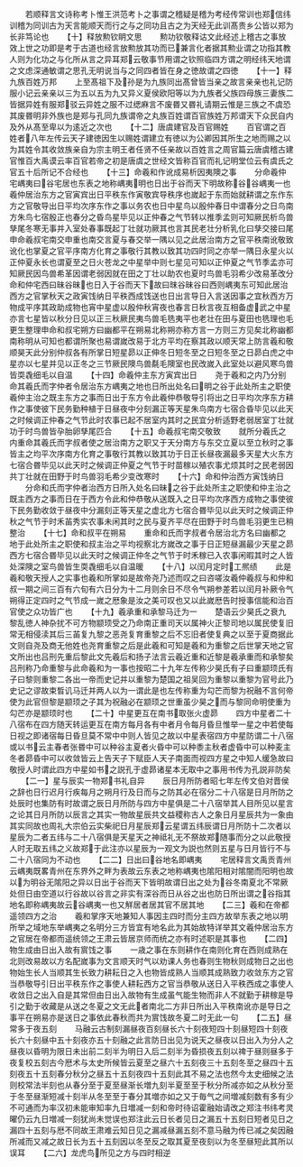<!-- { "loadSidebar": true } -->
　　若顺释言文诗称考卜惟王洪范考卜之事谓之稽疑是稽为考经传常训也郑信纬训稽为同训古为天言能顺天而行之与之同功且古之为天经无此训髙贵乡公皆以郑为长非笃论也
　　【十】释放勲钦眀文思
　　勲功钦敬释诂文此经述上稽古之事放效上世之功即是考于古道也经言放勲放其功而已兼言化者据其勲业谓之功指其教人则为化功之与化所从言之异耳郑云敬事节用谓之钦照临四方谓之明经纬天地谓之文虑深通敏谓之思孔无明说当与之同四者皆在身之徳故谓之四徳
　　【十一】释九族百姓万邦
　　上至髙祖下及孙是为九族同出髙曾皆当亲之故言亲亲也礼记防服小记云亲亲以三为五以五为九又异义夏侯欧阳等以为九族者父族四母族三妻族二皆据异姓有服郑驳云异姓之服不过缌麻言不废昬又昬礼请期云惟是三族之不虞恐其废昬明非外族也是郑与孔同九族谓帝之丸族百姓谓百官族姓万邦谓天下众民自内及外从髙至卑以为逺近之次也
　　【十二】唐虞建官及百官赐姓
　　百官谓之百姓者八年左传云天子建徳因生以赐姓谓建立有徳以为公卿因其所生之地而赐之以为其姓令其收敛族亲自为宗主明王者任贤不任亲故以百姓言之周官篇云唐虞稽古建官惟百大禹谟云率百官若帝之初是唐虞之世经文皆称百官而礼记明堂位云有虞氏之官五十后所记不合经也
　　【十三】命羲和作讹成易析因夷隩之事
　　分命羲仲宅嵎夷曰谷宅居也东表之地称嵎夷明也日出于谷而天下明故称谷谷嵎夷一也羲仲居治东方之官寅宾出日平秩东作寅敬宾导秩序也嵗起于东而始就耕谓之东作东方之官敬导出日平均次序东作之事以务农也日中星鸟以殷仲春日中谓春分之日鸟南方朱鸟七宿殷正也春分之昏鸟星毕见以正仲春之气节转以推季孟则可知厥民析鸟兽孳尾冬寒无事并入室处春事既起丁壮就功厥其也言其民老壮分析乳化曰孳交接曰尾申命羲叔宅南交申重也南交言夏与春交举一隅以见之此居治南方之官平秩南讹敬致讹化也掌夏之官平序南方化育之事敬行其教以致其功四时同之亦举一隅日永星火以正仲夏永长也谓夏至之日火苍龙之中星举中则七星见可知以正仲夏之气节季孟亦可知厥民因鸟兽希革因谓老弱因就在田之丁壮以助农也夏时鸟兽毛羽希少改易革改分命和仲宅西曰昧谷昧也日入于谷而天下故曰昩谷昧谷曰西则嵎夷东可知此居治西方之官掌秋天之政寅饯纳日平秩西成饯送也日出言导日入言送因事之宜秋西方万物成平序其政助成物也宵中星虚以殷仲秋宵夜也春言日秋言夜互相备虚武之中星亦言七星皆以秋分日见以正三秋厥民夷鸟兽毛毨夷平也老壮在田与夏田也毨理也毛更生整理申命和叔宅朔方曰幽都平在朔易北称朔亦称方言一方则三方见矣北称幽都南称明从可知也都谓所聚也易谓嵗改易于北方平均在察其政以顺天常上防言羲和敬顺昊天此分别仲叔各有所掌日短星昴以正伸冬日短冬至之日短冬至之日昴白虎之中星亦以七星并见以正冬之三节厥民隩鸟兽氄毛隩室也民改嵗入此室处以避风寒鸟兽皆耎毳细毛以自温
　　【十四】命羲仲主东方寅宾出日
　　尧于羲和之内乃分别命其羲氏而字仲者令居治东方嵎夷之地也日所出处名曰明之谷于此处所主之职使羲仲主治之既主东方之事而日出于东方令此羲仲恭敬导引将出之日平均次序东方耕作之事使彼下民务勤种植于日昼夜中分刻漏正等天星朱鸟南方七宿合昏毕见以此天之时候调正仲春之气节此时农事已起不居室内其时之民宜分析适野老弱居室丁壮就功于时鸟兽皆孕胎卵孳尾匹合
　　【十五】命羲叔宅南交敬致
　　就所分羲氏之内重命其羲氏而字叔者使之居治南方之职又于天分南方与东交立夏以至立秋时之事皆主之均平次序南方化育之事敬行其教以致其功于日正长昼夜漏最多天星大火东方七宿合昬毕见以此天时之候调正仲夏之气节于时苗稼以殖农事尤烦其时之民老弱因共丁壮就在田野于时鸟兽羽毛希少变改寒时
　　【十六】命和仲治西方寅饯纳日
　　分命和氏而字仲者治西方日所入处名曰昧之谷于此处所主之职使和仲主治之既主西方之事而日在于西方令此和仲恭敬从送既入之日平均次序西方成物之事使彼下民务勤收敛于昼夜中分漏刻正等天星之虚北方七宿合昬毕见以此天时之候调正仲秋之气节于时禾苖秀实农事未闲其时之民与夏齐平尽在田野于时鸟兽毛羽更生已稍整治
　　【十七】命和叔平在朔易
　　重命和氏而字叔者令居治北方名曰幽都之地于此处所主之职使和叔主治之平均视察北方嵗改之事于日正短昼漏最少天星之昴西方七宿合昬毕见以此天时之候调正仲冬之气节于时禾稼已入农事闲暇其时之人皆处深隩之室鸟兽皆生耎毳细毛以自温暖
　　【十八】以闰月定时工熈绩
　　此是羲和敬天授人之实事也羲和所掌如是故帝尧乃述而叹之曰咨嗟汝羲仲羲叔与和仲和叔一期之间三百有六旬有六日分为十二月则余日不尽令气朔参差若以闰月补厥令气朔得正定四时之气节成一嵗之厯象是汝之美可叹也又以此嵗厯告时授事信能和治百官使之众功皆广也
　　【十九】羲承重和承黎马迁为一
　　楚语云少昊氏之衰九黎乱徳人神杂扰不可方物颛顼受之乃命南正重司天以属神火正黎司地以属民使复旧常无相侵渎其后三苖复九黎之恶尧复育重黎之后不忘旧者使复典之以至于夏商据此文则自尧及商无他姓也尧育重黎之后是此羲和可知是羲和为重黎之后世掌天地之官文所出也吕刑先重后黎此文先羲后和扬子法言云羲近重和近黎是羲承重而和承黎矣吕刑称乃命重黎与此命羲和为一事也按昭二十九年左传称少昊氏有子曰重颛顼氏有子曰黎则重黎二各出一帝而史记并以重黎为楚国之祖吴回为重黎以重黎为官号此乃史记之谬故束晳讥马迁并两人以为一谓此是也左传称重为勾芒而黎为祝融不言何帝使为此官但黎是颛顼之子其为祝融必在颛顼之世重虽少昊之而与黎同命明使重为勾芒亦是颛顼时也
　　【二十】中星更互在南书取张火虚昴
　　四方中星者二十八宿布在四方随天转运更互在南方每月各有中者月令每月昏旦惟举一星之中若使每日视之即诸宿每日昏旦莫不常中中则人皆见之故以中星表宿四方中星防谓二十八宿或以书云主春者张昬中可以种谷主夏者火昏中可以种黍主秋者虚昏中可以种麦主冬者昴昏中可以收敛皆云上告天子下赋臣人天子南面而视四方星之中知人缓急故曰敬授人时谓此四方中星如书之説孔于虚昴诸星本无取中之事用书传为孔説非防矣
　　【二一】星与辰实一物郑书礼自异
　　辰日月所防者昭七年左传文伯对晋侯之辞也日行迟月行疾每月之朔月行及日而与之防其必在宿分二十八宿是日月所防之处辰时也集防有时故谓之辰日月所防与四方中星俱是二十八宿举其人目所见以星言之论其日月所防以辰言之其实一物故星辰共文益稷称古人之象日月星辰共为一象由其实同故也周礼大宗伯云实柴祀日月星辰郑云星谓五纬辰谓日月所防十二次者以星辰为二者五纬与二十八宿俱是天星天之神祗礼无不祭故郑随事而分之以此敬授人时无取五纬之义故郑于此注亦以星辰为一观文为説也然则五星与日月皆行不与二十八宿同为不动也
　　【二二】日出曰谷地名即嵎夷
　　宅居释言文禹贡青州云嵎夷既畧青州在东界外之畔为表故云东表之地称嵎夷也隂阳相对隂闇而阳明也故以为明谷无隂阳之异以日出于谷而天下皆明故谓日出之处为谷冬南夏北不常厥处但日由空道以行谷故以谷言之非实有深谷而日从谷之出也防日所出谓之谷指其地名即称嵎夷故云谷嵎夷一也又觧居者居其官不居其地
　　【二三】羲和在帝都遥领四方之治
　　羲和掌序天地兼知人事因主四时而分主四方故举东表之地以明所举之域地东举嵎夷之名明分三方皆宜有地名此为其始故特详举其文羲仲居治东方之官居在帝都而遥统领之王肃云皆居京师而统之亦有时述职是其事也
　　【二四】物生成由日出入故有賔饯之事
　　一歳之事在东则耕作在南则化育在西则成熟在北则改易故以方名配嵗事为文言顺天时气以劝课人务也春则生物秋则成物日之出也物始生长人当顺其生长致力耕耘日之入也物皆成熟人当顺其成熟致力收敛东方之官当恭敬导引日出平秩东作之事使人耕耘西方之官当恭敬从送日入平秩西成之事使人收敛日之出入自是其常但由日出入故物有生成虽气能生物而非人不就勤于耕稼是导引之勤于收藏是从送之冬夏之文无此者南北二方非日所出入平秩南讹亦是导日之事平在朔易亦是送日之事依此春秋而共为賔饯故冬夏二时无此一句
　　【二五】昼常多于夜五刻
　　马融云古制刻漏昼夜百刻昼长六十刻夜短四十刻昼短四十刻夜长六十刻昼中五十刻夜亦五十刻融之此言防日出见为说天之昼夜以日出入为分人之昼夜以昏明为限日未出前二刻半为明日入后二刻半为昏损夜五刻以禆于昼则昼多于夜复校五刻古今厯术与太史所候皆云夏至之昼六十五刻夜三十五刻冬至之昼四十五刻夜五十五刻春分秋分之昼五十五刻夜四十五刻此其不易之法也然今太史细候之法则校常法半刻也从春分至于夏至昼渐长増九刻半夏至至于秋分所减亦如之从秋分至于冬至昼渐短减十刻半从冬至至于春分其増亦如之又于毎气之间増减刻数有多有少不可通而为率汉初未能审知率九日増减一刻和帝时待诏霍融始请改之郑注书纬考灵曜仍云九日増减一刻犹尚未觉误也郑注此云日长者见日之漏五十五刻日短者见日之漏四十五刻与厯不同故王肃难云知日见之漏减昼漏五刻不意马融为传已减之矣因融所减而又减之故日长为五十五刻因以冬至反之取其夏至夜刻以为冬至昼短此其所以误耳
　　【二六】龙虎鸟所见之方与四时相逆
